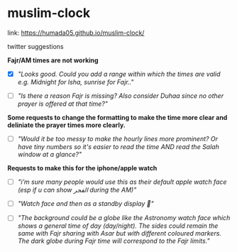 # muslim-clock

link: https://humada05.github.io/muslim-clock/

twitter suggestions

**Fajr/AM times are not working**

- [x] _"Looks good. Could you add a range within which the times are valid e.g. Midnight for Isha, sunrise for Fajr.."_

- [ ] _"Is there a reason Fajr is missing? Also consider Duhaa since no other prayer is offered at that time?"_

**Some requests to change the formatting to make the time more clear and deliniate the prayer times more clearly.**
- [ ] _"Would it be too messy to make the hourly lines more prominent? Or have tiny numbers so it's easier to read the time AND read the Salah window at a glance?"_

**Requests to make this for the iphone/apple watch**
- [ ] _"i’m sure many people would use this as their default apple watch face (esp if u can show الفجر during the AM)"_

- [ ] _"Watch face and then as a standby display 👀"_

- [ ] _"The background could be a globe like the Astronomy watch face which shows a general time of day (day/night). The sides could remain the same with Fajr sharing with Asar but with different coloured markers. The dark globe during Fajr time will correspond to the Fajr limits."_
